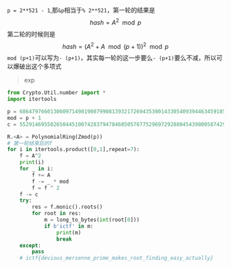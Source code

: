 `p = 2**521 - 1`,那`&p`相当于`% 2**521`，第一轮的结果是
$$
hash = A^2 \mod p
$$
第二轮的时候则是
$$
hash = (A^2 +A \mod (p+1))^2 \mod p
$$
`mod (p+1)`可以写为`- (p+1)`，其实每一轮的这一步要么`- (p+1)`要么不减，所以可以爆破出这个多项式

> exp

```python
from Crypto.Util.number import *
import itertools

p = 6864797660130609714981900799081393217269435300143305409394463459185543183397656052122559640661454554977296311391480858037121987999716643812574028291115057151
mod = p + 1
c = 5529146955026504451007428379478468505767752969729288045439800587429289159437142456530335848325725612485348038928038452092595039114633083434109252927938183950

R.<A> = PolynomialRing(Zmod(p))
# 第一轮结束后的f
for i in itertools.product([0,1],repeat=7):
    f = A^2
    print(i)
    for _ in i:
        f += A
        f -= _ * mod
        f = f ^ 2
    f -= c
    try:
        res = f.monic().roots()
        for root in res:
            m = long_to_bytes(int(root[0]))
            if b'ictf' in m:
                print(m)
                break
    except:
        pass
    # ictf{devious_mersenne_prime_makes_root_finding_easy_actually}
```

